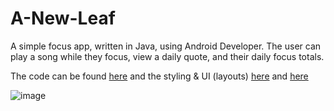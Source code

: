 # A-New-Leaf
A simple focus app, written in Java, using Android Developer.
The user can play a song while they focus, view a daily quote, and their daily focus totals. 

The code can be found [here](./app/src/main/java/com/finalproject) and the styling & UI (layouts) [here](./app/src/main/res/layout-land) and [here](./app/src/main/res/layout)

![image](https://github.com/user-attachments/assets/22a02fcf-6efb-4fad-bb19-25a44fa97c2d)
